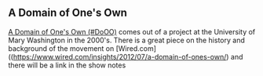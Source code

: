 ## A Domain of One's Own

[A Domain of One's Own (\#DoOO)](https://www.wired.com/insights/2012/07/a-domain-of-ones-own/) comes out of a project at the University of Mary Washington in the 2000's. There is a great piece on the history and background of the movement on [Wired.com]((https://www.wired.com/insights/2012/07/a-domain-of-ones-own/) and there will be a link in the show notes
